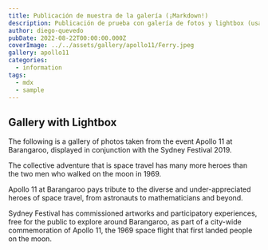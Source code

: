 ```yaml
---
title: Publicación de muestra de la galería (¡Markdown!)
description: Publicación de prueba con galería de fotos y lightbox (usando PhotoSwipe)
author: diego-quevedo
pubDate: 2022-08-22T00:00:00.000Z
coverImage: ../../assets/gallery/apollo11/Ferry.jpeg
gallery: apollo11
categories:
  - information
tags:
  - mdx
  - sample
---
```


## Gallery with Lightbox

The following is a gallery of photos taken from the event Apollo 11 at Barangaroo, displayed in conjunction with the Sydney Festival 2019.

The collective adventure that is space travel has many more heroes than the two men who walked on the moon in 1969.

Apollo 11 at Barangaroo pays tribute to the diverse and under-appreciated heroes of space travel, from astronauts to mathematicians and beyond.

Sydney Festival has commissioned artworks and participatory experiences, free for the public to explore around Barangaroo, as part of a city-wide commemoration of Apollo 11, the 1969 space flight that first landed people on the moon.
